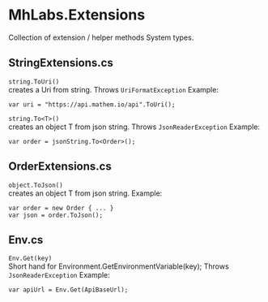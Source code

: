 # MhLabs.Extensions

Collection of extension / helper methods System types.

## StringExtensions.cs
```string.ToUri()```  
creates a Uri from string. 
Throws `UriFormatException`
Example:
```
var uri = "https://api.mathem.io/api".ToUri();
```

```string.To<T>()```  
creates an object T from json string.
Throws `JsonReaderException`
Example:
```
var order = jsonString.To<Order>();
``` 


## OrderExtensions.cs
```object.ToJson()```  
creates an object T from json string.
Example:
```
var order = new Order { ... }
var json = order.ToJson();
``` 

## Env.cs
```Env.Get(key)```  
Short hand for Environment.GetEnvironmentVariable(key);
Throws `JsonReaderException`
Example:
```
var apiUrl = Env.Get(ApiBaseUrl);
``` 

